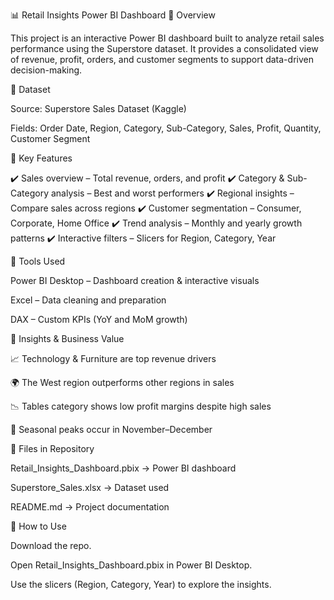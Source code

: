 📊 Retail Insights Power BI Dashboard
🔹 Overview

This project is an interactive Power BI dashboard built to analyze retail sales performance using the Superstore dataset.
It provides a consolidated view of revenue, profit, orders, and customer segments to support data-driven decision-making.

🔹 Dataset

Source: Superstore Sales Dataset (Kaggle)

Fields: Order Date, Region, Category, Sub-Category, Sales, Profit, Quantity, Customer Segment

🔹 Key Features

✔️ Sales overview – Total revenue, orders, and profit
✔️ Category & Sub-Category analysis – Best and worst performers
✔️ Regional insights – Compare sales across regions
✔️ Customer segmentation – Consumer, Corporate, Home Office
✔️ Trend analysis – Monthly and yearly growth patterns
✔️ Interactive filters – Slicers for Region, Category, Year

🔹 Tools Used

Power BI Desktop – Dashboard creation & interactive visuals

Excel – Data cleaning and preparation

DAX – Custom KPIs (YoY and MoM growth)

🔹 Insights & Business Value

📈 Technology & Furniture are top revenue drivers

🌍 The West region outperforms other regions in sales

📉 Tables category shows low profit margins despite high sales

🔄 Seasonal peaks occur in November–December

🔹 Files in Repository

Retail_Insights_Dashboard.pbix → Power BI dashboard

Superstore_Sales.xlsx → Dataset used

README.md → Project documentation

🔹 How to Use

Download the repo.

Open Retail_Insights_Dashboard.pbix in Power BI Desktop.

Use the slicers (Region, Category, Year) to explore the insights.

